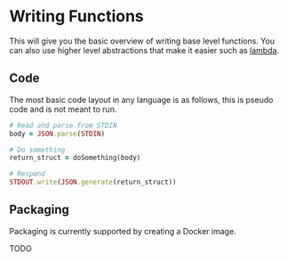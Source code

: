 # Writing Functions

This will give you the basic overview of writing base level functions. You can also use higher level abstractions that make it easier such
as [lambda](lambda.md).

## Code

The most basic code layout in any language is as follows, this is pseudo code and is not meant to run.

```ruby
# Read and parse from STDIN
body = JSON.parse(STDIN)

# Do something
return_struct = doSomething(body)

# Respond
STDOUT.write(JSON.generate(return_struct))
```

## Packaging

Packaging is currently supported by creating a Docker image.

TODO
